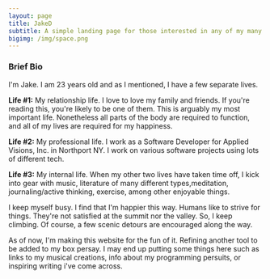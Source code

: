 ```yaml
---
layout: page
title: JakeD
subtitle: A simple landing page for those interested in any of my many lives.
bigimg: /img/space.png
---
```


### Brief Bio

I'm Jake. I am 23 years old and as I mentioned, I have a few separate lives. 

**Life #1:** 
My relationship life.  I love to love my family and friends. If you're reading this, you're likely to be one of them. This is arguably my most important life. Nonetheless all parts of the body are required to function, and all of my lives are required for my happiness.

**Life #2:**
My professional life. I work as a Software Developer for Applied Visions, Inc. in Northport NY. I work on various software projects using lots of different tech. 

**Life #3:**
My internal life. When my other two lives have taken time off, I kick into gear with music, literature of many different types,meditation, journaling/active thinking, exercise, among other enjoyable things. 




I keep myself busy. I find that I'm happier this way. Humans like to strive for things. They're not satisfied at the summit nor the valley. So, I keep climbing. Of course, a few scenic detours are encouraged along the way.

As of now, I'm making this website for the fun of it. Refining another tool to be added to my box persay. I may end up putting some things here such as links to my musical creations, info about my programming persuits, or inspiring writing i've come across. 
